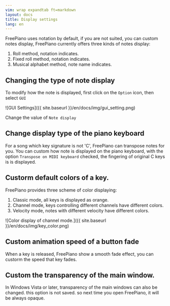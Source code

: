 ```yaml
---
vim: wrap expandtab ft=markdown
layout: docs
title: Display settings
lang: en
---
```


FreePiano uses notation by default, if you are not suited, you can custom notes display, FreePiano currently offers three kinds of notes display:

1. Roll method, notation indicates.
2. Fixed roll method, notation indicates.
3. Musical alphabet method, note name indicates.

## Changing the type of note display

To modify how the note is displayed, first click on the `Option` icon, then select `GUI`

![GUI Settings]({{ site.baseurl }}/en/docs/img/gui_setting.png)

Change the value of `Note display`


## Change display type of the piano keyboard

For a song which key signature is not 'C', FreePiano can transpose notes for you. You can custom how note is displayed on the piano keyboard, with the option `Transpose on MIDI keyboard` checked, the fingering of original C keys is is displayed.

## Custorm default colors of a key.

FreePiano provides three scheme of color displaying:

1. Classic mode, all keys is displayed as orange.
2. Channel mode, keys controlling different channels have different colors.
3. Velocity mode, notes with different velocity have different colors.

![Color display of channel mode.]({{ site.baseurl }}/en/docs/img/key_color.png)


## Custom animation speed of a button fade

When a key is released, FreePiano show a smooth fade effect, you can custorm the speed that key fades.

## Custom the transparency of the main window.

In Windows Vista or later, transparency of the main windows can also be changed. this option is not saved. so next time you open FreePiano, it will be always opaque.
